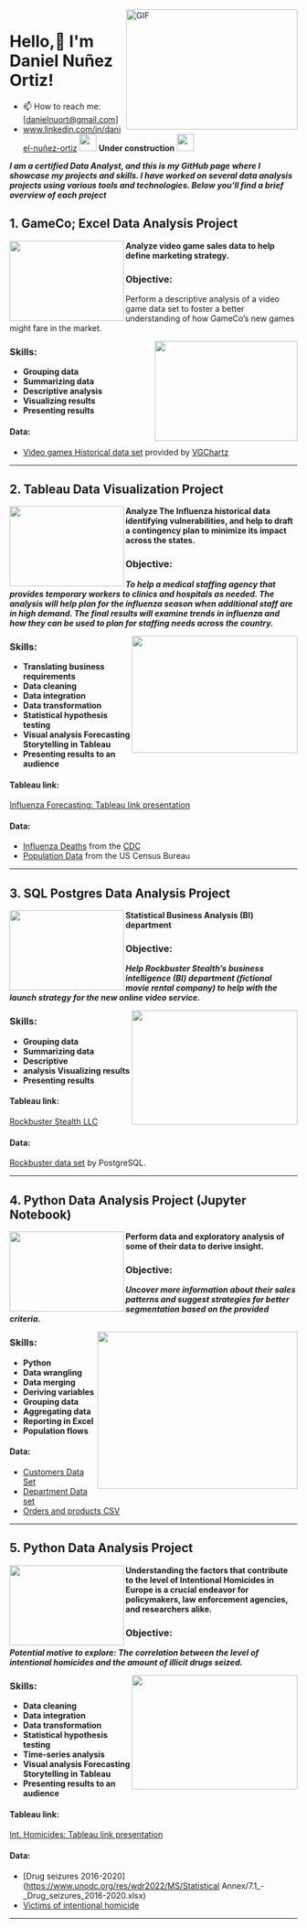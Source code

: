 <img align="right" alt="GIF" src="https://github.com/DanielNuOrt/DanielNuOrt/assets/133763346/b21b0e78-e311-47aa-8bc9-0298e393897e" width="300" height="210" />

# Hello,👋 I'm Daniel Nuñez Ortiz!
- 📫 How to reach me: [danielnuort@gmail.com]
- www.linkedin.com/in/daniel-nuñez-ortiz
<img src="https://github.com/DanielNuOrt/DanielNuOrt/assets/133763346/a954f815-e8b3-4fcb-afb9-f8adb1655b83" width="30" height="30" /> **Under construction** <img src="https://github.com/DanielNuOrt/DanielNuOrt/assets/133763346/a954f815-e8b3-4fcb-afb9-f8adb1655b83" width="30" height="30" />

***I am a certified Data Analyst, and this is my GitHub page where I showcase my projects and skills. I have worked on several data analysis projects using various tools and technologies. Below you'll find a brief overview of each project***

## 1. GameCo; Excel Data Analysis Project

<img align="left" src="https://github.com/DanielNuOrt/DanielNuOrt/assets/133763346/592747df-4bcb-412c-87bc-394bbad9708b" width="200" height="140" />

**Analyze video game sales data to help define marketing strategy.**

### Objective:

Perform a descriptive analysis of a video game data set to foster a better understanding of how GameCo’s new games might fare in the market.

<img align="right" src="https://github.com/DanielNuOrt/DanielNuOrt/assets/133763346/111f3454-db64-49cc-97da-9e9c832c7d61" width="250" height="175" />

 ### Skills:

 - **Grouping data**
 - **Summarizing data**
 - **Descriptive analysis**
 - **Visualizing results**
 - **Presenting results**

#### Data:

- [Video games Historical data set](https://view.officeapps.live.com/op/view.aspx?src=https%3A%2F%2Fimages.careerfoundry.com%2Fpublic%2Fcourses%2Fintro-to-data%2FE1%2Fvgsales.xlsx&wdOrigin=BROWSELINK) provided by [VGChartz](http://vgchartz.com/methodology.php])

---

## 2. Tableau Data Visualization Project

<img align="left" src="https://github.com/DanielNuOrt/DanielNuOrt/assets/133763346/d89f125c-1097-4c85-b479-3480a2874b58" width="200" height="140" />

**Analyze The Influenza historical data identifying vulnerabilities, and help to draft a contingency plan to minimize its impact across the states.**

### Objective:
***To help a medical staffing agency that provides temporary workers to clinics and hospitals as needed. The analysis will help plan for the influenza season when additional staff are in high demand. The final results will examine trends in influenza and how they can be used to plan for staffing needs across the country.***

<img align="right" src="https://github.com/DanielNuOrt/DanielNuOrt/assets/133763346/772ac8a6-c5a2-40a8-bc1d-cfc4821b9c1d" width="290" height="205" />

 ### Skills:

- **Translating business requirements** 
- **Data cleaning**
- **Data integration**
- **Data transformation**
- **Statistical hypothesis testing**
- **Visual analysis Forecasting Storytelling in Tableau** 
- **Presenting results to an audience**

#### Tableau link:

[Influenza Forecasting: Tableau link presentation](https://public.tableau.com/app/profile/daniel7968/viz/InfluenzaAnalysis2018Forecast/Story1?publish=yes)

#### Data: 
- [Influenza Deaths](https://coach-courses-us.s3.amazonaws.com/public/courses/da_program/CDC_Influenza_Deaths_edited.xlsx) from the [CDC](https://wonder.cdc.gov/ucd-icd10.html)
- [Population Data](https://coach-courses-us.s3.amazonaws.com/public/courses/data-immersion/A1-A2_Influenza_Project/Census_Population_transformed_202101.csv) from the US Census Bureau

---

## 3. SQL Postgres Data Analysis Project

<img align="left" src="https://github.com/DanielNuOrt/DanielNuOrt/assets/133763346/642553e1-b8e7-4e2d-8ca6-3ef30e20bd8f" width="200" height="140" />

**Statistical Business Analysis (BI) department**

### Objective:

***Help Rockbuster Stealth’s business intelligence (BI) department (fictional movie rental company) to help with the launch strategy for the new online video service.***

<img align="right" src="https://github.com/DanielNuOrt/DanielNuOrt/assets/133763346/91448219-5696-42c6-bdd4-2bfd33db3fb6" width="290" height="200" />

 ### Skills:

- **Grouping data**
- **Summarizing data**
- **Descriptive**
- **analysis Visualizing results**
- **Presenting results**

#### Tableau link:
[Rockbuster Stealth LLC](https://public.tableau.com/app/profile/daniel7968/viz/RockbusterStealthLLCProject/Story1)

#### Data: 
[Rockbuster data set](http://www.postgresqltutorial.com/wp-content/uploads/2019/05/dvdrental.zip) by PostgreSQL.

---

## 4. Python Data Analysis Project (Jupyter Notebook)


<img align="left" src="https://github.com/DanielNuOrt/DanielNuOrt/assets/133763346/bb661c56-f836-488b-9bf9-2185b1ff27c3" width="200" height="140" />

**Perform data and exploratory analysis of some of their data to derive insight.**

### Objective:
***Uncover more information about their sales patterns and suggest strategies for better segmentation based on the provided criteria.***

<img align="right" src="https://github.com/DanielNuOrt/DanielNuOrt/assets/133763346/ec8bbb5e-dadb-4b40-bcd5-b13d5100c638" width="350" height="275" />

 ### Skills:

- **Python**
- **Data wrangling**
- **Data merging**
- **Deriving variables**
- **Grouping data**
- **Aggregating data**
- **Reporting in Excel**
- **Population flows**

#### Data:
- [Customers Data Set](https://s3.amazonaws.com/coach-courses-us/public/courses/data-immersion/A4/A4_Data_Assets/customers.zip)
- [Department Data set](https://s3.amazonaws.com/coach-courses-us/public/courses/data-immersion/A4/A4_Data_Assets/4.4_departments.zip)
- [Orders and products CSV](https://s3.amazonaws.com/coach-courses-us/public/courses/data-immersion/A4/A4_Data_Assets/4.3_orders_products.zip)

---

## 5. Python Data Analysis Project

<img align="left" src="https://github.com/DanielNuOrt/DanielNuOrt/assets/133763346/ca0f7cfd-fd38-4dc5-a561-ed31d3c1ad9c" width="200" height="140" />

**Understanding the factors that contribute to the level of Intentional Homicides in Europe is a crucial endeavor for policymakers, law enforcement agencies, and researchers alike.**

### Objective:

***Potential motive to explore: The correlation between the level of intentional homicides and the amount of illicit drugs seized.***

<img align="right" src="https://github.com/DanielNuOrt/DanielNuOrt/assets/133763346/acca4b9b-8a7a-4e5e-9534-166becb05137" width="290" height="200" />

 ### Skills:

- **Data cleaning**
- **Data integration**
- **Data transformation**
- **Statistical hypothesis testing**
- **Time-series analysis**
- **Visual analysis Forecasting Storytelling in Tableau**
- **Presenting results to an audience**

#### Tableau link:
[Int. Homicides: Tableau link presentation](https://public.tableau.com/app/profile/daniel7968/viz/6_7workinprogress/Story1?publish=yes)

#### Data:
- [Drug seizures 2016-2020](https://www.unodc.org/res/wdr2022/MS/Statistical Annex/7.1_-_Drug_seizures_2016-2020.xlsx)
- [Victims of intentional homicide](https://dataunodc.un.org/sites/dataunodc.un.org/files/data_cts_intentional_homicide.xlsxv)

---

<!---
DanielNuOrt/DanielNuOrt is a ✨ special ✨ repository because its `README.md` (this file) appears on your GitHub profile.
You can click the Preview link to take a look at your changes.
--->
